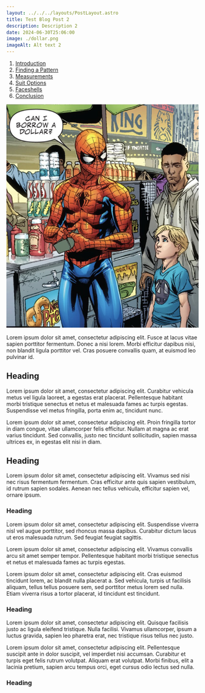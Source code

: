 ```yaml
---
layout: ../../../layouts/PostLayout.astro
title: Test Blog Post 2
description: Description 2
date: 2024-06-30T25:06:00
image: ./dollar.png
imageAlt: Alt text 2
---
```

<ol>
    <li><a href="/blog/printcostume-ordering-guide">Introduction</a></li>
    <li><a href="/blog/printcostume-ordering-guide/pattern-prep">Finding a Pattern</a></li>
    <li><a href="/blog/printcostume-ordering-guide/measurements">Measurements</a></li>
    <li><a href="/blog/printcostume-ordering-guide/suit-options">Suit Options</a></li>
    <li><a href="/blog/printcostume-ordering-guide/faceshells">Faceshells</a></li>
    <li><a href="/blog/printcostume-ordering-guide/conclusion">Conclusion</a></li>
</ol>

![](./dollar.png)

Lorem ipsum dolor sit amet, consectetur adipiscing elit. Fusce at lacus vitae sapien porttitor fermentum. Donec a nisi lorem. Morbi efficitur dapibus nisi, non blandit ligula porttitor vel. Cras posuere convallis quam, at euismod leo pulvinar id.

## Heading

Lorem ipsum dolor sit amet, consectetur adipiscing elit. Curabitur vehicula metus vel ligula laoreet, a egestas erat placerat. Pellentesque habitant morbi tristique senectus et netus et malesuada fames ac turpis egestas. Suspendisse vel metus fringilla, porta enim ac, tincidunt nunc.

Lorem ipsum dolor sit amet, consectetur adipiscing elit. Proin fringilla tortor in diam congue, vitae ullamcorper felis efficitur. Nullam at magna ac erat varius tincidunt. Sed convallis, justo nec tincidunt sollicitudin, sapien massa ultrices ex, in egestas elit nisi in diam.

## Heading

Lorem ipsum dolor sit amet, consectetur adipiscing elit. Vivamus sed nisi nec risus fermentum fermentum. Cras efficitur ante quis sapien vestibulum, id rutrum sapien sodales. Aenean nec tellus vehicula, efficitur sapien vel, ornare ipsum. 

### Heading

Lorem ipsum dolor sit amet, consectetur adipiscing elit. Suspendisse viverra nisl vel augue porttitor, sed rhoncus massa dapibus. Curabitur dictum lacus ut eros malesuada rutrum. Sed feugiat feugiat sagittis. 

Lorem ipsum dolor sit amet, consectetur adipiscing elit. Vivamus convallis arcu sit amet semper tempor. Pellentesque habitant morbi tristique senectus et netus et malesuada fames ac turpis egestas.

Lorem ipsum dolor sit amet, consectetur adipiscing elit. Cras euismod tincidunt lorem, ac blandit nulla placerat a. Sed vehicula, turpis ut facilisis aliquam, tellus tellus posuere sem, sed porttitor metus lorem sed nulla. Etiam viverra risus a tortor placerat, id tincidunt est tincidunt.

### Heading

Lorem ipsum dolor sit amet, consectetur adipiscing elit. Quisque facilisis justo ac ligula eleifend tristique. Nulla facilisi. Vivamus ullamcorper, ipsum a luctus gravida, sapien leo pharetra erat, nec tristique risus tellus nec justo.

Lorem ipsum dolor sit amet, consectetur adipiscing elit. Pellentesque suscipit ante in dolor suscipit, vel imperdiet nisi accumsan. Curabitur et turpis eget felis rutrum volutpat. Aliquam erat volutpat. Morbi finibus, elit a lacinia pretium, sapien arcu tempus orci, eget cursus odio lectus sed nulla.

### Heading
